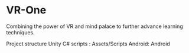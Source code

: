 # VR-One
Combining the power of VR and mind palace to further advance learning techniques.

Project structure
Unity C# scripts : Assets/Scripts
Android: Android
